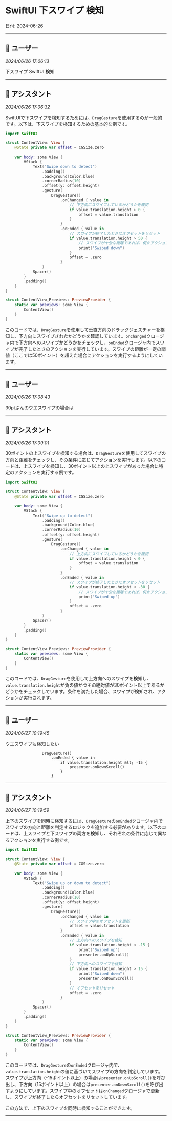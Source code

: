 # SwiftUI 下スワイプ 検知

日付: 2024-06-26

---

## 👤 ユーザー
*2024/06/26 17:06:13*

下スワイプ SwiftUI 検知

---

## 🤖 アシスタント
*2024/06/26 17:06:32*

SwiftUIで下スワイプを検知するためには、`DragGesture`を使用するのが一般的です。以下は、下スワイプを検知するための基本的な例です。

```swift
import SwiftUI

struct ContentView: View {
    @State private var offset = CGSize.zero
    
    var body: some View {
        VStack {
            Text("Swipe down to detect")
                .padding()
                .background(Color.blue)
                .cornerRadius(10)
                .offset(y: offset.height)
                .gesture(
                    DragGesture()
                        .onChanged { value in
                            // 下方向にスワイプしているかどうかを確認
                            if value.translation.height > 0 {
                                offset = value.translation
                            }
                        }
                        .onEnded { value in
                            // スワイプが終了したときにオフセットをリセット
                            if value.translation.height > 50 {
                                // スワイプが十分な距離であれば、何かアクションを実行
                                print("Swiped down")
                            }
                            offset = .zero
                        }
                )
            Spacer()
        }
        .padding()
    }
}

struct ContentView_Previews: PreviewProvider {
    static var previews: some View {
        ContentView()
    }
}
```

このコードでは、`DragGesture`を使用して垂直方向のドラッグジェスチャーを検知し、下方向にスワイプされたかどうかを確認しています。`onChanged`クロージャ内で下方向へのスワイプかどうかをチェックし、`onEnded`クロージャ内でスワイプが完了したときのアクションを実行しています。スワイプの距離が一定の閾値（ここでは50ポイント）を超えた場合にアクションを実行するようにしています。

---

## 👤 ユーザー
*2024/06/26 17:08:43*

30ptぶんのウエスワイプの場合は

---

## 🤖 アシスタント
*2024/06/26 17:09:01*

30ポイントの上スワイプを検知する場合は、`DragGesture`を使用してスワイプの方向と距離をチェックし、その条件に応じてアクションを実行します。以下のコードは、上スワイプを検知し、30ポイント以上の上スワイプがあった場合に特定のアクションを実行する例です。

```swift
import SwiftUI

struct ContentView: View {
    @State private var offset = CGSize.zero
    
    var body: some View {
        VStack {
            Text("Swipe up to detect")
                .padding()
                .background(Color.blue)
                .cornerRadius(10)
                .offset(y: offset.height)
                .gesture(
                    DragGesture()
                        .onChanged { value in
                            // 上方向にスワイプしているかどうかを確認
                            if value.translation.height < 0 {
                                offset = value.translation
                            }
                        }
                        .onEnded { value in
                            // スワイプが終了したときにオフセットをリセット
                            if value.translation.height < -30 {
                                // スワイプが十分な距離であれば、何かアクションを実行
                                print("Swiped up")
                            }
                            offset = .zero
                        }
                )
            Spacer()
        }
        .padding()
    }
}

struct ContentView_Previews: PreviewProvider {
    static var previews: some View {
        ContentView()
    }
}
```

このコードでは、`DragGesture`を使用して上方向へのスワイプを検知し、`value.translation.height`が負の値かつその絶対値が30ポイント以上であるかどうかをチェックしています。条件を満たした場合、スワイプが検知され、アクションが実行されます。

---

## 👤 ユーザー
*2024/06/27 10:19:45*

ウエスワイプも検知したい

                    DragGesture()
                        .onEnded { value in
                            if value.translation.height &lt; -15 {
                                presenter.onDownScroll()
                            }
                        }

---

## 🤖 アシスタント
*2024/06/27 10:19:59*

上下のスワイプを同時に検知するには、`DragGesture`の`onEnded`クロージャ内でスワイプの方向と距離を判定するロジックを追加する必要があります。以下のコードは、上スワイプと下スワイプの両方を検知し、それぞれの条件に応じて異なるアクションを実行する例です。

```swift
import SwiftUI

struct ContentView: View {
    @State private var offset = CGSize.zero
    
    var body: some View {
        VStack {
            Text("Swipe up or down to detect")
                .padding()
                .background(Color.blue)
                .cornerRadius(10)
                .offset(y: offset.height)
                .gesture(
                    DragGesture()
                        .onChanged { value in
                            // スワイプ中のオフセットを更新
                            offset = value.translation
                        }
                        .onEnded { value in
                            // 上方向へのスワイプを検知
                            if value.translation.height < -15 {
                                print("Swiped up")
                                presenter.onUpScroll()
                            }
                            // 下方向へのスワイプを検知
                            if value.translation.height > 15 {
                                print("Swiped down")
                                presenter.onDownScroll()
                            }
                            // オフセットをリセット
                            offset = .zero
                        }
                )
            Spacer()
        }
        .padding()
    }
}

struct ContentView_Previews: PreviewProvider {
    static var previews: some View {
        ContentView()
    }
}
```

このコードでは、`DragGesture`の`onEnded`クロージャ内で、`value.translation.height`の値に基づいてスワイプの方向を判定しています。スワイプが上方向（-15ポイント以上）の場合は`presenter.onUpScroll()`を呼び出し、下方向（15ポイント以上）の場合は`presenter.onDownScroll()`を呼び出すようにしています。スワイプ中のオフセットは`onChanged`クロージャで更新し、スワイプが終了したらオフセットをリセットしています。

この方法で、上下のスワイプを同時に検知することができます。

---
